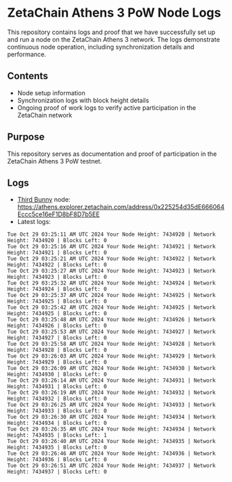 # ZetaChain Athens 3 PoW Node Logs
This repository contains logs and proof that we have successfully set up and run a node on the ZetaChain Athens 3 network. The logs demonstrate continuous node operation, including synchronization details and performance.

## Contents
- Node setup information
- Synchronization logs with block height details
- Ongoing proof of work logs to verify active participation in the ZetaChain network

## Purpose
This repository serves as documentation and proof of participation in the ZetaChain Athens 3 PoW testnet.

## Logs

- [Third Bunny](https://thirdbunny.xyz/) node: https://athens.explorer.zetachain.com/address/0x225254d35dE666064Eccc5ce16eF1D8bF8D7b5EE
- Latest logs:
```
Tue Oct 29 03:25:11 AM UTC 2024 Your Node Height: 7434920 | Network Height: 7434920 | Blocks Left: 0
Tue Oct 29 03:25:16 AM UTC 2024 Your Node Height: 7434921 | Network Height: 7434921 | Blocks Left: 0
Tue Oct 29 03:25:21 AM UTC 2024 Your Node Height: 7434922 | Network Height: 7434922 | Blocks Left: 0
Tue Oct 29 03:25:27 AM UTC 2024 Your Node Height: 7434923 | Network Height: 7434923 | Blocks Left: 0
Tue Oct 29 03:25:32 AM UTC 2024 Your Node Height: 7434924 | Network Height: 7434924 | Blocks Left: 0
Tue Oct 29 03:25:37 AM UTC 2024 Your Node Height: 7434925 | Network Height: 7434925 | Blocks Left: 0
Tue Oct 29 03:25:42 AM UTC 2024 Your Node Height: 7434925 | Network Height: 7434925 | Blocks Left: 0
Tue Oct 29 03:25:48 AM UTC 2024 Your Node Height: 7434926 | Network Height: 7434926 | Blocks Left: 0
Tue Oct 29 03:25:53 AM UTC 2024 Your Node Height: 7434927 | Network Height: 7434927 | Blocks Left: 0
Tue Oct 29 03:25:58 AM UTC 2024 Your Node Height: 7434928 | Network Height: 7434928 | Blocks Left: 0
Tue Oct 29 03:26:03 AM UTC 2024 Your Node Height: 7434929 | Network Height: 7434929 | Blocks Left: 0
Tue Oct 29 03:26:09 AM UTC 2024 Your Node Height: 7434930 | Network Height: 7434930 | Blocks Left: 0
Tue Oct 29 03:26:14 AM UTC 2024 Your Node Height: 7434931 | Network Height: 7434931 | Blocks Left: 0
Tue Oct 29 03:26:19 AM UTC 2024 Your Node Height: 7434932 | Network Height: 7434932 | Blocks Left: 0
Tue Oct 29 03:26:25 AM UTC 2024 Your Node Height: 7434933 | Network Height: 7434933 | Blocks Left: 0
Tue Oct 29 03:26:30 AM UTC 2024 Your Node Height: 7434934 | Network Height: 7434934 | Blocks Left: 0
Tue Oct 29 03:26:35 AM UTC 2024 Your Node Height: 7434934 | Network Height: 7434935 | Blocks Left: 1
Tue Oct 29 03:26:40 AM UTC 2024 Your Node Height: 7434935 | Network Height: 7434935 | Blocks Left: 0
Tue Oct 29 03:26:46 AM UTC 2024 Your Node Height: 7434936 | Network Height: 7434936 | Blocks Left: 0
Tue Oct 29 03:26:51 AM UTC 2024 Your Node Height: 7434937 | Network Height: 7434937 | Blocks Left: 0
```
